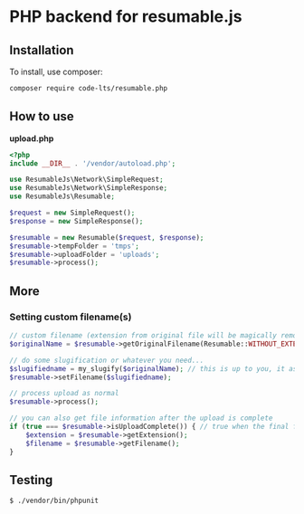 # PHP backend for resumable.js


## Installation

To install, use composer:

```sh
composer require code-lts/resumable.php
```

## How to use

**upload.php**

```php
<?php
include __DIR__ . '/vendor/autoload.php';

use ResumableJs\Network\SimpleRequest;
use ResumableJs\Network\SimpleResponse;
use ResumableJs\Resumable;

$request = new SimpleRequest();
$response = new SimpleResponse();

$resumable = new Resumable($request, $response);
$resumable->tempFolder = 'tmps';
$resumable->uploadFolder = 'uploads';
$resumable->process();

```

## More ##
### Setting custom filename(s) ###

```php
// custom filename (extension from original file will be magically removed and re-appended)
$originalName = $resumable->getOriginalFilename(Resumable::WITHOUT_EXTENSION); // will give you "original Name" instead of "original Name.png"

// do some slugification or whatever you need...
$slugifiedname = my_slugify($originalName); // this is up to you, it as ported out of the library.
$resumable->setFilename($slugifiedname);

// process upload as normal
$resumable->process();

// you can also get file information after the upload is complete
if (true === $resumable->isUploadComplete()) { // true when the final file has been uploaded and chunks reunited.
    $extension = $resumable->getExtension();
    $filename = $resumable->getFilename();
}
```

## Testing

```sh
$ ./vendor/bin/phpunit
```
